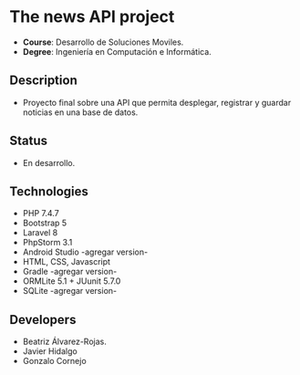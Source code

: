 # The news API project
- **Course**: Desarrollo de Soluciones Moviles.
- **Degree**: Ingeniería en Computación e Informática.

## Description
- Proyecto final sobre una API que permita desplegar, registrar y guardar noticias en una base de datos.

##  Status
- En desarrollo.


##  Technologies
- PHP 7.4.7
- Bootstrap 5 
- Laravel 8
- PhpStorm 3.1
- Android Studio -agregar version-
- HTML, CSS, Javascript
- Gradle -agregar version-
- ORMLite 5.1 + JUunit 5.7.0
- SQLite -agregar version-

## Developers
- Beatriz Álvarez-Rojas.
- Javier Hidalgo
- Gonzalo Cornejo
